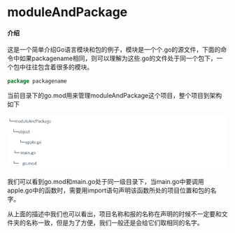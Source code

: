 # moduleAndPackage

#### 介绍
这是一个简单介绍Go语言模块和包的例子，模块是一个个.go的源文件，下面的命令中如果packagename相同，则可以理解为这些.go的文件处于同一个包下，一个包中往往包含着很多的模块。

```go
package packagename
```

当前目录下的go.mod用来管理moduleAndPackage这个项目，整个项目到架构如下

![](img/img001.jpg)

我们可以看到go.mod和main.go处于同一级目录下，当main.go中要调用apple.go中的函数时，需要用import语句声明该函数所处的项目位置和包的名字。

从上面的描述中我们也可以看出，项目名称和报的名称在声明的时候不一定要和文件夹的名称一致，但是为了方便，我们一般还是会给它们取相同的名字。
